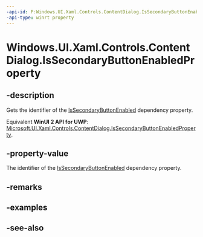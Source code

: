 ```yaml
---
-api-id: P:Windows.UI.Xaml.Controls.ContentDialog.IsSecondaryButtonEnabledProperty
-api-type: winrt property
---
```


<!-- Property syntax
public Windows.UI.Xaml.DependencyProperty IsSecondaryButtonEnabledProperty { get; }
-->

# Windows.UI.Xaml.Controls.ContentDialog.IsSecondaryButtonEnabledProperty

## -description
Gets the identifier of the [IsSecondaryButtonEnabled](contentdialog_issecondarybuttonenabled.md) dependency property.

Equivalent **WinUI 2 API for UWP**: [Microsoft.UI.Xaml.Controls.ContentDialog.IsSecondaryButtonEnabledProperty](/windows/winui/api/microsoft.ui.xaml.controls.contentdialog.issecondarybuttonenabledproperty).

## -property-value
The identifier of the [IsSecondaryButtonEnabled](contentdialog_issecondarybuttonenabled.md) dependency property.

## -remarks

## -examples

## -see-also

